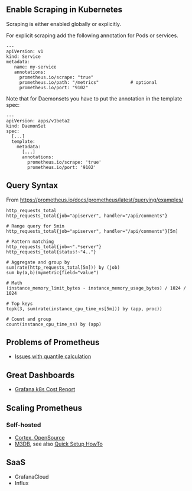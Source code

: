 ## Enable Scraping in Kubernetes

Scraping is either enabled globally or explicitly.

For explicit scraping add the following annotation for Pods or services.

    ---
    apiVersion: v1
    kind: Service
    metadata:
       name: my-service
       annotations:
         prometheus.io/scrape: "true"
         prometheus.io/path: "/metrics"            # optional
         prometheus.io/port: "9102"
         
Note that for Daemonsets you have to put the annotation in the template spec:

    ---
    apiVersion: apps/v1beta2
    kind: DaemonSet
    spec:
      [...]
      template:
        metadata:
          [...]
          annotations:
            prometheus.io/scrape: 'true'
            prometheus.io/port: '9102'

## Query Syntax

From https://prometheus.io/docs/prometheus/latest/querying/examples/

    http_requests_total
    http_requests_total{job="apiserver", handler="/api/comments"}
    
    # Range query for 5min
    http_requests_total{job="apiserver", handler="/api/comments"}[5m]
    
    # Pattern matching
    http_requests_total{job=~".*server"}
    http_requests_total{status!~"4.."}

    # Aggregate and group by
    sum(rate(http_requests_total[5m])) by (job)
    sum by(a,b)(mymetric{field="value")
    
    # Math
    (instance_memory_limit_bytes - instance_memory_usage_bytes) / 1024 / 1024
    
    # Top keys
    topk(3, sum(rate(instance_cpu_time_ns[5m])) by (app, proc))

    # Count and group
    count(instance_cpu_time_ns) by (app)

## Problems of Prometheus

- [Issues with quantile calculation](http://linuxczar.net/blog/2017/06/15/prometheus-histogram-2/)

## Great Dashboards

- [Grafana k8s Cost Report](https://grafana.com/grafana/dashboards/8670)

## Scaling Prometheus

### Self-hosted

- [Cortex, OpenSource](https://www.cncf.io/blog/2018/12/18/cortex-a-multi-tenant-horizontally-scalable-prometheus-as-a-service/)
- [M3DB](https://github.com/m3db), see also [Quick Setup HowTo](https://lzone.de/blog/Prometheus+and+M3DB+in+Docker+in+5min)

## SaaS

- GrafanaCloud
- Influx
